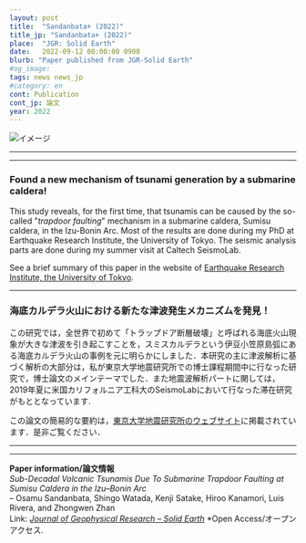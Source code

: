 ```yaml
---
layout: post
title:  "Sandanbata+ (2022)"
title_jp: "Sandanbata+ (2022)"
place:  "JGR: Solid Earth"
date:   2022-09-12 00:00:00 0900
blurb: "Paper published from JGR-Solid Earth"
#og_image:
tags: news news_jp
#category: en
cont: Publication
cont_jp: 論文
year: 2022
---
```


![イメージ](../../../../../assets/mypaperimg/SDB+2022.png)

---
---
### Found a new mechanism of tsunami generation by a submarine caldera!
This study reveals, for the first time, that tsunamis can be caused by the so-called "*trapdoor faulting*" mechanism in a submarine caldera, Sumisu caldera, in the Izu-Bonin Arc. Most of the results are done during my PhD at Earthquake Research Institute, the University of Tokyo. The seismic analysis parts are done during my summer visit at Caltech SeismoLab.

See a brief summary of this paper in the website of [Earthquake Research Institute, the University of Tokyo](https://www.eri.u-tokyo.ac.jp/en/research/5323/).

---
### 海底カルデラ火山における新たな津波発生メカニズムを発見！
この研究では，全世界で初めて「トラップドア断層破壊」と呼ばれる海底火山現象が大きな津波を引き起こすことを，スミスカルデラという伊豆小笠原島弧にある海底カルデラ火山の事例を元に明らかにしました．本研究の主に津波解析に基づく解析の大部分は，私が東京大学地震研究所での博士課程期間中に行なった研究で，博士論文のメインテーマでした．また地震波解析パートに関しては，2019年夏に米国カリフォルニア工科大のSeismoLabにおいて行なった滞在研究がもととなっています.

この論文の簡易的な要約は，[東京大学地震研究所のウェブサイト](https://www.eri.u-tokyo.ac.jp/research/17626/)に掲載されています．是非ご覧ください．

---
---
**Paper information/論文情報** <br>
*Sub-Decadal Volcanic Tsunamis Due To Submarine Trapdoor Faulting at Sumisu Caldera in the Izu–Bonin Arc* <br>
– Osamu Sandanbata, Shingo Watada, Kenji Satake, Hiroo Kanamori, Luis Rivera, and Zhongwen Zhan
<br>
Link: [*Journal of Geophysical Research – Solid Earth*](https://doi.org/10.1029/2022JB024213) *Open Access/オープンアクセス.

